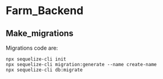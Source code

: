 # Farm_Backend

## Make_migrations
 
 Migrations code are:
```
npx sequelize-cli init
npx sequelize-cli migration:generate --name create-name
npx sequelize-cli db:migrate
```